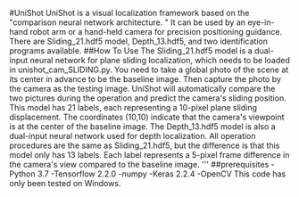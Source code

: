 #UniShot
UniShot is a visual localization framework based on the "comparison neural network architecture. " It can be used by an eye-in-hand robot arm or a hand-held camera for precision positioning guidance. There are Sliding_21.hdf5 model, Depth_13.hdf5, and two identification programs available.
##How To Use
The Sliding_21.hdf5 model is a dual-input neural network for plane sliding localization, which needs to be loaded in unishot_cam_SLIDING.py. You need to take a global photo of the scene at its center in advance to be the baseline image. Then capture the photo by the camera as the testing image. UniShot will automatically compare the two pictures during the operation and predict the camera's sliding position. This model has 21 labels, each representing a 10-pixel plane sliding displacement. The coordinates (10,10) indicate that the camera's viewpoint is at the center of the baseline image.
The Depth_13.hdf5 model is also a dual-input neural network used for depth localization. All operation procedures are the same as Sliding_21.hdf5, but the difference is that this model only has 13 labels. Each label represents a 5-pixel frame difference in the camera's view compared to the baseline image.
'''
##prerequisites
-Python 3.7
-Tensorflow 2.2.0
-numpy
-Keras 2.2.4
-OpenCV
This code has only been tested on Windows.

